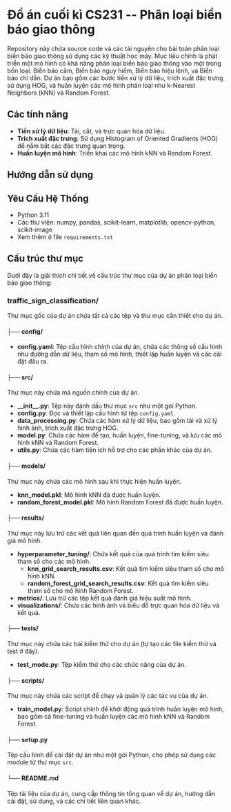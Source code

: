 # Đồ án cuối kì CS231 -- Phân loại biển báo giao thông

Repository này chứa source code và các tài nguyên cho bài toán phân loại biển báo giao thông sử dụng các kỹ thuật học máy. Mục tiêu chính là phát triển một mô hình có khả năng phân loại biển báo giao thông vào một trong bốn loại: Biển báo cấm, Biển báo nguy hiểm, Biển báo hiệu lệnh, và Biển báo chỉ dẫn. Dự án bao gồm các bước tiền xử lý dữ liệu, trích xuất đặc trưng sử dụng HOG, và huấn luyện các mô hình phân loại như k-Nearest Neighbors (kNN) và Random Forest.

## Các tính năng

- **Tiền xử lý dữ liệu**: Tải, cắt, và trực quan hóa dữ liệu.
- **Trích xuất đặc trưng**: Sử dụng Histogram of Oriented Gradients (HOG) để nắm bắt các đặc trưng quan trọng.
- **Huấn luyện mô hình**: Triển khai các mô hình kNN và Random Forest.

## Hướng dẫn sử dụng

## Yêu Cầu Hệ Thống

- Python 3.11
- Các thư viện: numpy, pandas, scikit-learn, matplotlib, opencv-python, scikit-image
- Xem thêm ở file `requirements.txt`

## Cấu trúc thư mục

Dưới đây là giải thích chi tiết về cấu trúc thư mục của dự án phân loại biển báo giao thông:

### traffic_sign_classification/

Thư mục gốc của dự án chứa tất cả các tệp và thư mục cần thiết cho dự án.

#### ├── config/

- **config.yaml**: Tệp cấu hình chính của dự án, chứa các thông số cấu hình như đường dẫn dữ liệu, tham số mô hình, thiết lập huấn luyện và các cài đặt đầu ra.

#### ├── src/

Thư mục này chứa mã nguồn chính của dự án.

- **\_\_init\_\_.py**: Tệp này đánh dấu thư mục `src` như một gói Python.
- **config.py**: Đọc và thiết lập cấu hình từ tệp `config.yaml`.
- **data_processing.py**: Chứa các hàm xử lý dữ liệu, bao gồm tải và xử lý hình ảnh, trích xuất đặc trưng HOG.
- **model.py**: Chứa các hàm để tạo, huấn luyện, fine-tuning, và lưu các mô hình kNN và Random Forest.
- **utils.py**: Chứa các hàm tiện ích hỗ trợ cho các phần khác của dự án.

#### ├── models/

Thư mục này chứa các mô hình sau khi thực hiện huấn luyện.

- **knn_model.pkl**: Mô hình kNN đã được huấn luyện.
- **random_forest_model.pkl**: Mô hình Random Forest đã được huấn luyện.

#### ├── results/

Thư mục này lưu trữ các kết quả liên quan đến quá trình huấn luyện và đánh giá mô hình.

- **hyperparameter_tuning/**: Chứa kết quả của quá trình tìm kiếm siêu tham số cho các mô hình.
  - **knn_grid_search_results.csv**: Kết quả tìm kiếm siêu tham số cho mô hình kNN.
  - **random_forest_grid_search_results.csv**: Kết quả tìm kiếm siêu tham số cho mô hình Random Forest.
- **metrics/**: Lưu trữ các tệp kết quả đánh giá hiệu suất mô hình.
- **visualizations/**: Chứa các hình ảnh và biểu đồ trực quan hóa dữ liệu và kết quả.

#### ├── tests/

Thư mục này chứa các bài kiểm thử cho dự án (tự tạo các file kiểm thử và test ở đây).

- **test_mode.py**: Tệp kiểm thử cho các chức năng của dự án.

#### ├── scripts/

Thư mục này chứa các script để chạy và quản lý các tác vụ của dự án.

- **train_model.py**: Script chính để khởi động quá trình huấn luyện mô hình, bao gồm cả fine-tuning và huấn luyện các mô hình kNN và Random Forest.

#### ├── setup.py

Tệp cấu hình để cài đặt dự án như một gói Python, cho phép sử dụng các module từ thư mục `src`.

#### └── README.md

Tệp tài liệu của dự án, cung cấp thông tin tổng quan về dự án, hướng dẫn cài đặt, sử dụng, và các chi tiết liên quan khác.
